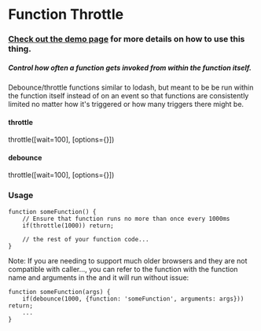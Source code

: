 # Function Throttle

### [Check out the demo page](https://projects.thomhines.com/throttler/) for more details on how to use this thing.

##### Control how often a function gets invoked from within the function itself.

Debounce/throttle functions similar to lodash, but meant to be be run within the function itself instead of on an event so that functions are consistently limited no matter how it's triggered or how many triggers there might be.


#### throttle

throttle([wait=100], [options={}])

#### debounce

throttle([wait=100], [options={}])


### Usage

	function someFunction() {
		// Ensure that function runs no more than once every 1000ms
		if(throttle(1000)) return;

		// the rest of your function code...
	}

Note: If you are needing to support much older browsers and they are not compatible with caller..., you can refer to the function with the function name and arguments in the and it will run without issue:

	function someFunction(args) {
		if(debounce(1000, {function: 'someFunction', arguments: args})) return;
		...
	}
